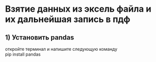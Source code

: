 # Взятие данных из эксель файла и их дальнейшая запись в пдф
## 1) Установить pandas
откройте терминал и напишите следующую команду  
 pip install pandas
